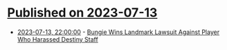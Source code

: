 # [Published on 2023-07-13](index.md)

* [2023-07-13, 22:00:00](https://yro.slashdot.org/story/23/07/13/2027248/bungie-wins-landmark-lawsuit-against-player-who-harassed-destiny-staff?utm_source=rss1.0mainlinkanon&utm_medium=feed) - [Bungie Wins Landmark Lawsuit Against Player Who Harassed Destiny Staff](https://yro.slashdot.org/story/23/07/13/2027248/bungie-wins-landmark-lawsuit-against-player-who-harassed-destiny-staff?utm_source=rss1.0mainlinkanon&utm_medium=feed)
